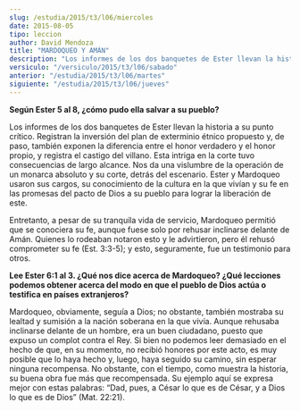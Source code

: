 ```yaml
---
slug: /estudia/2015/t3/l06/miercoles
date: 2015-08-05
tipo: leccion
author: David Mendoza
title: "MARDOQUEO Y AMÁN"
description: "Los informes de los dos banquetes de Ester llevan la historia a su punto  crítico. Registran la inversión del plan de exterminio étnico propuesto y,  de paso, también exponen la diferencia entre el honor verdadero y el honor  propio, y registra el castigo del villano. Esta..."
versiculo: "/versiculo/2015/t3/l06/sabado"
anterior: "/estudia/2015/t3/l06/martes"
siguiente: "/estudia/2015/t3/l06/jueves"
---
```


**Según Ester 5 al 8, ¿cómo pudo ella salvar a su pueblo?**

Los informes de los dos banquetes de Ester llevan la historia a su punto crítico. Registran la inversión del plan de exterminio étnico propuesto y, de paso, también exponen la diferencia entre el honor verdadero y el honor propio, y registra el castigo del villano. Esta intriga en la corte tuvo consecuencias de largo alcance. Nos da una vislumbre de la operación de un monarca absoluto y su corte, detrás del escenario. Ester y Mardoqueo usaron sus cargos, su conocimiento de la cultura en la que vivían y su fe en las promesas del pacto de Dios a su pueblo para lograr la liberación de este.

Entretanto, a pesar de su tranquila vida de servicio, Mardoqueo permitió que se conociera su fe, aunque fuese solo por rehusar inclinarse delante de Amán. Quienes lo rodeaban notaron esto y le advirtieron, pero él rehusó comprometer su fe (Est. 3:3-5); y esto, seguramente, fue un testimonio para otros.

**Lee Ester 6:1 al 3. ¿Qué nos dice acerca de Mardoqueo? ¿Qué lecciones podemos obtener acerca del modo en que el pueblo de Dios actúa o testifica en países extranjeros?**

Mardoqueo, obviamente, seguía a Dios; no obstante, también mostraba su lealtad y sumisión a la nación soberana en la que vivía. Aunque rehusaba inclinarse delante de un hombre, era un buen ciudadano, puesto que expuso un complot contra el Rey. Si bien no podemos leer demasiado en el hecho de que, en su momento, no recibió honores por este acto, es muy posible que lo haya hecho y, luego, haya seguido su camino, sin esperar ninguna recompensa. No obstante, con el tiempo, como muestra la historia, su buena obra fue más que recompensada. Su ejemplo aquí se expresa mejor con estas palabras: “Dad, pues, a César lo que es de César, y a Dios lo que es de Dios” (Mat. 22:21).
